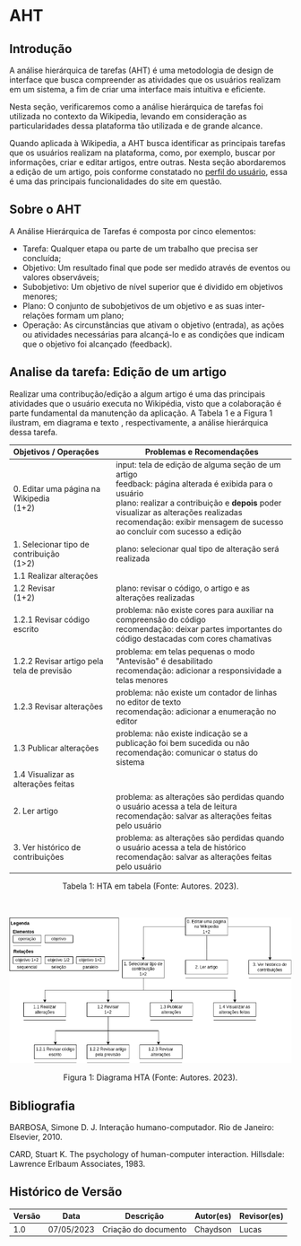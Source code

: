 # AHT

## Introdução

A análise hierárquica de tarefas (AHT) é uma metodologia de design de interface que busca compreender as atividades que os usuários realizam em um sistema, a fim de criar uma interface mais intuitiva e eficiente.

Nesta seção, verificaremos como a análise hierárquica de tarefas foi utilizada no contexto da Wikipedia, levando em consideração as particularidades dessa plataforma tão utilizada e de grande alcance.

Quando aplicada à Wikipedia, a AHT busca identificar as principais tarefas que os usuários realizam na plataforma, como, por exemplo, buscar por informações, criar e editar artigos, entre outras. Nesta seção abordaremos a edição de um artigo, pois conforme constatado no [perfil do usuário](./perfilDeUsuario.md), essa é uma das principais funcionalidades do site em questão.

## Sobre o AHT

A Análise Hierárquica de Tarefas é composta por cinco elementos:

* Tarefa: Qualquer etapa ou parte de um trabalho que precisa ser concluída;
* Objetivo: Um resultado final que pode ser medido através de eventos ou valores observáveis;
* Subobjetivo: Um objetivo de nível superior que é dividido em objetivos menores;
* Plano: O conjunto de subobjetivos de um objetivo e as suas inter-relações formam um plano;
* Operação: As circunstâncias que ativam o objetivo (entrada), as ações ou atividades necessárias para alcançá-lo e as condições que indicam que o objetivo foi alcançado (feedback).

## Analise da tarefa: Edição de um artigo

Realizar uma contribução/edição a algum artigo é uma das principais atividades que o usuário executa no Wikipédia, visto que a colaboração é parte fundamental da manutenção da aplicação. A Tabela 1 e a Figura 1 ilustram, em diagrama e texto , respectivamente, a análise hierárquica dessa tarefa.

| Objetivos / Operações                          | Problemas e Recomendações                                                                                                                                                                                                                                                                               |
| :----------------------------------------------- | --------------------------------------------------------------------------------------------------------------------------------------------------------------------------------------------------------------------------------------------------------------------------------------------------------- |
| 0. Editar uma página na Wikipedia<br />(1+2)    | input: tela de edição de alguma seção de um artigo<br />feedback: página alterada é exibida para o usuário<br />plano: realizar a contribuição e **depois** poder visualizar as alterações realizadas<br />recomendação: exibir mensagem de sucesso ao concluir com sucesso a edição |
| 1. Selecionar tipo de contribuição<br />(1>2) | plano: selecionar qual tipo de alteração será realizada                                                                                                                                                                                                                                                |
| 1.1 Realizar alterações                        |                                                                                                                                                                                                                                                                                                           |
| 1.2 Revisar<br />(1+2)                           | plano: revisar o código, o artigo e as alterações realizadas                                                                                                                                                                                                                                           |
| 1.2.1 Revisar código escrito                    | problema: não existe cores para auxiliar na compreensão do código<br />recomendação: deixar partes importantes do código destacadas com cores chamativas                                                                                                                                            |
| 1.2.2 Revisar artigo pela tela de previsão     | problema: em telas pequenas o modo "Antevisão" é desabilitado<br />recomendação: adicionar a responsividade a telas menores                                                                                                                                                                          |
| 1.2.3 Revisar alterações                       | problema: não existe um contador de linhas no editor de texto<br />recomendação: adicionar a enumeração no editor                                                                                                                                                                                    |
| 1.3 Publicar alterações                       | problema: não existe indicação se a publicação foi bem sucedida ou não<br />recomendação: comunicar o status do sistema                                                                                                                                                                           |
| 1.4 Visualizar as alterações feitas            |                                                                                                                                                                                                                                                                                                           |
| 2. Ler artigo                                    | problema: as alterações são perdidas quando o usuário acessa a tela de leitura<br />recomendação: salvar as alterações feitas pelo usuário                                                                                                                                                       |
| 3. Ver histórico de contribuições             | problema: as alterações são perdidas quando o usuário acessa a tela de histórico<br />recomendação: salvar as alterações feitas pelo usuário                                                                                                                                                    |

<div style="text-align: center">
    <p> Tabela 1: HTA em tabela (Fonte: Autores. 2023).</p>
</div>

<br><br>
<img src="../../images/aht.png"/>

<div style="text-align: center">
    <p> Figura 1: Diagrama HTA (Fonte: Autores. 2023).</p>
</div>

## Bibliografia

BARBOSA, Simone D. J. Interação humano-computador. Rio de Janeiro: Elsevier, 2010.

CARD, Stuart K. The psychology of human-computer interaction. Hillsdale: Lawrence Erlbaum Associates, 1983.

## Histórico de Versão

| Versão | Data       | Descrição            | Autor(es) | Revisor(es) |
| ------- | ---------- | ---------------------- | --------- | ----------- |
| 1.0     | 07/05/2023 | Criação do documento | Chaydson  | Lucas       |
